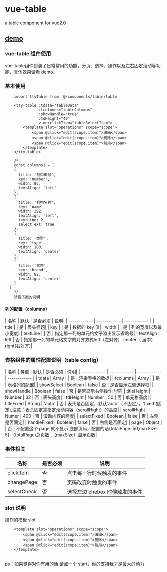 # vue-table
a table component for vue2.0

<h2><a href="http://gitblog.naice.me/vue-table/demo/vueTable/index.html#/">demo</a></h2>

### vue-table 组件使用

vue-table组件封装了日常常用的功能，分页、选择、操作以及左右固定滚动等功能，具体效果请看 demo。

### 基本使用

````
    import ttyTable from '@/components/table/table'
   
    <tty-table :tdata="tableData"
    		   :tcolumns="tableColumns"
    		   :showHandle="true"
    		   :tdHeight="40"
    		   v-on:clickItem="tableSelectItem">
    	<template slot="operations" scope="scope">
    		<span @click="edit(scope.item)">编辑</span>
    		<span @click="edit(scope.item)">删除</span>
    		<span @click="edit(scope.item)">禁用</span>
    	</template>
    </tty-table>
	
	/*
	const columns1 = [
    {
      title: '机构编号',
      key: 'number',
      width: 85,
      textAlign: 'left'
    },
    {
      title: '机构名称',
      key: 'name',
      width: 292,
      textAlign: 'left',
      textLine: 2,
      selectText: true
    },
    {
      title: '类型',
      key: 'type',
      width: 180,
      textAlign: 'center'
    },
    {
      title: '状态',
      key: 'brand',
      width: 82,
      textAlign: 'center'
    }
  ]
	*/
	请看下面的说明
````

#### 列的配置（columns）

| 名称  | 默认  | 是否必须  | 说明|
| ------------ | ------------ | ------------ |
| title   |   |  是 | 表头标题|
| key |   | 是  | 数据的 key 值|
| width   |   | 是  | 列的宽度以及最小宽度|
| textLine  |   | 否  | 指定那一列的单元格文子溢出显示省略号|
| textAlign   | left  | 否  | 指定那一列的单元格文字的对齐方式left（左对齐） center（ 居中） right(右对齐)|


### 表格组件的属性配置说明（table config）

| 名称  |  类型 |  默认 | 是否必须  | 说明|
| ------------ | ------------ | ------------ | ------------ |
| tdata  |  Array |   | 是  | 渲染表格的数据|
| tcolumns  | Array  |   | 是  | 表格列的配置|
| showSelect | Boolean  |  false  | 否  | 是否显示左侧选择框|
| showHandle  | Boolean  |  false |  否 | 是否显示右侧操作内容|
| titleHeight  | Number  | 32  | 否  | 表头高度|
| tdHeight  | Number  | 50  | 否  | 单元格高度|
| titleFixed  | String  | 'auto'  |  否 | 表头是否固定，默认'auto'（不固定），'fixed'(固定),注意：表头固定需指定滚动内容（scrollHight）的高度|
|  scrollHight | Numer  | 400  |  否 | 滚动内容的高度|
|  selectFixed | Boolean  | false  |   否 | 左侧是否固定|
| handleFixed  | Boolean  | false  |   否 | 右侧是否固定|
| page  | Object  |   | 否  | 不配置这个 page 就不显示 底部页码，配置的话{totalPage: 50,maxSize: 5} （totalPage)总页数 ,（maxSize）显示页数|

### 事件相关

| 名称  | 是否必须  | 说明  |
| ------------ | ------------ | ------------ |
| clickItem  | 否   | 点击每一行时候触发的事件  |
|  changePage |  否 | 页码改变时触发的事件  |
|  selectCheck |  否 | 选择左边 chebox 时候触发的事件  |

### slot 说明

操作的模板 slot
````
    <template slot="operations" scope="scope">
    	<span @click="edit(scope.item)">编辑</span>
    	<span @click="edit(scope.item)">删除</span>
    	<span @click="edit(scope.item)">禁用</span>
    </template>
	
````

ps：如果觉得对你有用的话 请点一个 start，你的支持我才是最大的动力


